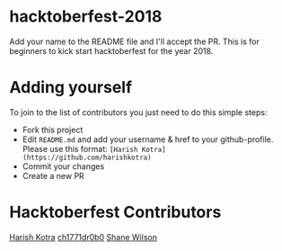 # hacktoberfest-2018
Add your name to the README file and I'll accept the PR. This is for beginners to kick start hacktoberfest for the year 2018.

# Adding yourself

To join to the list of contributors you just need to do this simple steps:
* Fork this project
* Edit `README.md` and add your username & href to your github-profile. Please use this format:
  `[Harish Kotra](https://github.com/harishkotra)`
* Commit your changes
* Create a new PR

# Hacktoberfest Contributors 

[Harish Kotra](https://github.com/harishkotra)
[ch1771dr0b0](https://github.com/ch1771dr0b0)
[Shane Wilson](https://github.com/mistyferocity43)